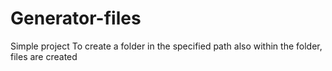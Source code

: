 # Generator-files
Simple project To create a folder in the specified path also within the folder, files are created
